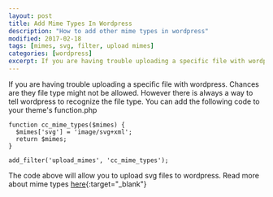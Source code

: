 ```yaml
---
layout: post
title: Add Mime Types In Wordpress
description: "How to add other mime types in wordpress"
modified: 2017-02-18
tags: [mimes, svg, filter, upload mimes]
categories: [wordpress]
excerpt: If you are having trouble uploading a specific file with wordpress. Chances are they file type might not be allowed. However there is always a way to tell wordpress to recognize the file type. You can add the following code to your theme's function.php
---
```

<!-- more -->
If you are having trouble uploading a specific file with wordpress. Chances are they file type might not be allowed. However there is always a way to tell wordpress to recognize the file type. You can add the following code to your
theme's function.php

```php?start_inline=true
function cc_mime_types($mimes) {
  $mimes['svg'] = 'image/svg+xml';
  return $mimes;
}

add_filter('upload_mimes', 'cc_mime_types');
```

The code above will allow you to upload svg files to wordpress. Read more about mime types [here](https://developer.mozilla.org/en-US/docs/Web/HTTP/Basics_of_HTTP/MIME_types){:target="_blank"}
